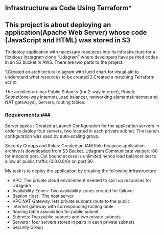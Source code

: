 **Infrastructure as Code Using Terraform***
---
This project is about deploying an application(Apache Web Server) whose code (JavaScript and HTML) was stored in S3
---
To deploy application with necessary resources into its infrastructure for a fictitious Instagram clone “Udagram” where developers have pushed codes in an S3 bucket in AWS. There are two parts to the project: 

1.Created an architectural diagram with lucid chart for visual aid to understand what resources to be created 
2.Created a matching Terraform script

 The architecture has Public Subnets (for 2-way internet), Private Subnet(one-way internet),Load balancer, networking elements(internet and NAT gateways), Servers, routing tables.

### Requirements:###

Server specs : Created a Launch Configuration for the application servers in order to deploy four servers, two located in each private subnet. The launch configuration was used by auto-scaling group.

Security Groups and Roles: Created an IAM Role because application archive is downloaded from S3 Bucket. Udagram Communicate via port :80 for inbound port. Out bound access is unlimited hence load balancer set to allow all public traffic (0.0.0.0/0) on port 80. 

My task is to deploy the application by creating the following  infrastructure:

- VPC: The private cloud environment needed to spin up resources for Udagram
- Availability Zones: Two availability zones created for failover
- Bastion Host : The host server
- VPC NAT Gateway: lets private subnets route to the public
- Internet gateway with corresponding routing table
- Routing table association for public subnet
- Subnets: Two public subnets and two private subnets
- Servers : four servers stored in pairs in each private subnets
- Security Group 